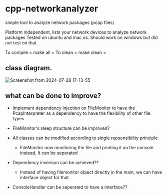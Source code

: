 # cpp-networkanalyzer
simple tool to analyze network packages (pcap files)

Platform independent, lists your network devices to analyze network packages
Tested on ubuntu and mac os. Should work on windows but did not test on that. 

To compile
    = make all =
To clean
    = make clean = 

## class diagram.

![Screenshot from 2024-07-28 17-13-55](https://github.com/user-attachments/assets/30e0fe91-ad9d-4f48-93ae-8862a2e17dcb)


## what can be done to improve?
 - Implement dependency injection on FileMonitor to have the PcapInterpreter as a dependency 
   to have the flexibility of other file types
 
 - FileMonitor's sleep structure can be improved?

 - All classes can be modified according to single repsonsibility principle
    - FileMonitor now monitoring the file and printing it on the console. instead, It can be seperated

 - Dependency inverison can be achieved??
    - Instead of having filemonitor object directly in the main, we can have interface object for that

 - ConsoleHandler can be seperated to have a interface??




